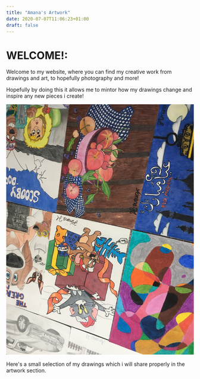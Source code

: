 ```yaml
---
title: "Amana's Artwork"
date: 2020-07-07T11:06:23+01:00
draft: false
---
```


# WELCOME!:
Welcome to my website, where you can find my creative work from drawings and art, to hopefully photography and more!

Hopefully by doing this it allows me to mintor how my drawings change and inspire any new pieces i create!

![Drawing 4](Drawings.jpeg)

Here's a small selection of my drawings which i will share properly in the artwork section. 

